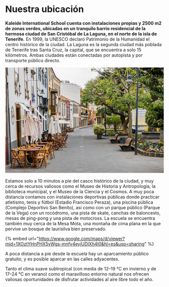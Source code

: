 # Nuestra ubicación

**Kaleide International School cuenta con instalaciones propias y 2500 m2 de zonas verdes, ubicadas en un tranquilo barrio residencial de la hermosa ciudad de San Cristóbal de La Laguna, en el norte de la isla de Tenerife.** En 1999, la UNESCO declaró Patrimonio de la Humanidad el centro histórico de la ciudad. La Laguna es la segunda ciudad más poblada de Tenerife tras Santa Cruz, la capital, que se encuentra a solo 15 kilómetros. Ambas ciudades están conectadas por autopista y por transporte público directo.

![Casco hist&#xF3;rico de La Laguna, por Gabriel Garcia Marengo, Licencia CC BY 2.0  ](../.gitbook/assets/30579494570_d1dc86c74e_c.jpg)

Estamos solo a 10 minutos a pie del casco histórico de la ciudad, y muy cerca de recursos valiosos como el Museo de Historia y Antropología, la biblioteca municipal, y el Museo de la Ciencia y el Cosmos. A muy poca distancia contamos con instalaciones deportivas públicas donde practicar atletismo, tenis y fútbol \(Estadio Francisco Peraza\), una piscina pública \(Complejo Deportivo San Benito\), así como con un parque público \(Parque de la Vega\) con un rocódromo, una pista de skate, canchas de baloncesto, mesas de ping-pong y una pista de motocross. La escuela se encuentra también muy cerca de la Mesa Mota, una montaña de cima plana en la que pervive un bosque de laurisilva bien preservado.

{% embed url="https://www.google.com/maps/d/viewer?mid=1XOztYHnPHX5yWgs-mnfy4eyjUDIXh4I0&hl=es&usp=sharing" %}

A poca distancia a pie desde la escuela hay un aparcamiento público gratuito, y es posible aparcar en las calles adyacentes.

Tanto el clima suave subtropical \(con media de 12–19 °C en invierno y de 17–24 °C en verano\) como el maravilloso entorno natural nos ofrecen valiosas oportunidades de disfrutar actividades al aire libre todo el año.

